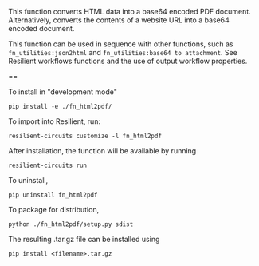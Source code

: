 This function converts HTML data into a base64 encoded PDF document. 
Alternatively, converts the contents of a website URL into a base64 encoded document.

This function can be used in sequence with other functions, such as `fn_utilities:json2html` and `fn_utilities:base64 to attachment`. See Resilient workflows functions and the use of output workflow properties.

==

To install in "development mode"

    pip install -e ./fn_html2pdf/

To import into Resilient, run:

	resilient-circuits customize -l fn_html2pdf

After installation, the function will be available by running 

	resilient-circuits run


To uninstall,

    pip uninstall fn_html2pdf


To package for distribution,

    python ./fn_html2pdf/setup.py sdist

The resulting .tar.gz file can be installed using

    pip install <filename>.tar.gz
